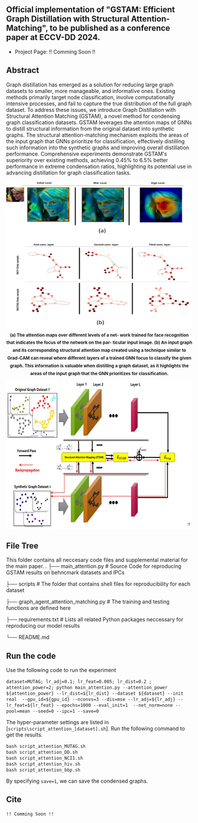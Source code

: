 ## Official implementation of "GSTAM: Efficient Graph Distillation with Structural Attention-Matching", to be published as a conference paper at ECCV-DD 2024.

- Project Page: !! Comming Soon !!
## Abstract
Graph distillation has emerged as a solution for reducing large graph datasets to smaller, more manageable, and informative ones. Existing methods primarily target node classification, involve computationally intensive processes, and fail to capture the true distribution of the full graph dataset. To address these issues, we introduce Graph Distillation with Structural Attention Matching (GSTAM), a novel method for condensing graph classification datasets. GSTAM leverages the attention maps of GNNs to distill structural information from the original dataset into synthetic graphs. The structural attention-matching mechanism exploits the areas of the input graph that GNNs prioritize for classification, effectively distilling such information into the synthetic graphs and improving overall distillation performance. Comprehensive experiments demonstrate GSTAM's superiority over existing methods, achieving 0.45% to 6.5% better performance in extreme condensation ratios, highlighting its potential use in advancing distillation for graph classification tasks.

<p align="center">
  <img src="./img/fig23.jpg" width="600" height="400"><br>
  <sub><b>(a) The attention maps over different levels of a net-
work trained for face recognition that indicates the focus of the network on the par-
ticular input image.  (b) An input graph and its corresponding structural
attention map created using a technique similar to Grad-CAM can reveal where
different layers of a trained GNN focus to classify the given graph. This information is
valuable when distilling a graph dataset, as it highlights the areas of the input graph
that the GNN prioritizes for classification.</b></sub>
</p>

<p align="center">
<img src="./img/fig1.jpg" width="600" height="400">
</p>


## File Tree
This folder contains all neccesary code files and supplemental material for the main paper.
.
├── main_attention.py                  # Source Code for reproducing GSTAM results on behncmark datasets and IPCs

├── scripts                            # The folder that contains shell files for reproducibility for each dataset

├── graph_agent_attention_matching.py  # The training and testing functions are defined here

├── requirements.txt        # Lists all related Python packages neccessary for reproducing our model results

└── README.md
## Run the code
Use the following code to run the experiment 
```
dataset=MUTAG; lr_adj=0.1; lr_feat=0.005; lr_dist=0.2 ; attention_power=2; python main_attention.py --attention_power ${attention_power} --lr_dist=${lr_dist} --dataset ${dataset} --init real  --gpu_id=${gpu_id} --nconvs=3 --dis=mse --lr_adj=${lr_adj} --lr_feat=${lr_feat} --epochs=1000 --eval_init=1  --net_norm=none --pool=mean --seed=0 --ipc=1 --save=0
```
The hyper-parameter settings are listed in [`scripts\script_attention_[dataset].sh`]. Run the following command to get the results.
```
bash script_attention_MUTAG.sh
bash script_attention_DD.sh
bash script_attention_NCI1.sh
bash script_attention_hiv.sh
bash script_attention_bbp.sh
```

By specifying `save=1`, we can save the condensed graphs.

## Cite

```
!! Comming Soon !!
```

